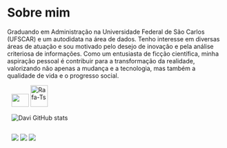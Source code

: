 # Sobre mim

Graduando em Administração na Universidade Federal de São Carlos (UFSCAR) e um autodidata na área de dados. Tenho interesse em diversas áreas de atuação e sou motivado pelo desejo de inovação e pela análise criteriosa de informações. Como um entusiasta de ficção científica, minha aspiração pessoal é contribuir para a transformação da realidade, valorizando não apenas a mudança e a tecnologia, mas também a qualidade de vida e o progresso social.

<div style="display: flex;">
    <div style="flex: 50%; padding: 0 10px;">
  <img align="flex alt="Rafa-Js" height="30" width="40" src="https://cdn.jsdelivr.net/gh/devicons/devicon@latest/icons/rstudio/rstudio-original.svg">
  <img align="flex" alt="Rafa-Ts" height="50" width="40" src="https://cdn.jsdelivr.net/gh/devicons/devicon@latest/icons/mysql/mysql-plain-wordmark.svg">

![Davi GitHub stats](https://github-readme-stats.vercel.app/api?username=DaviHortenci0&show_icons=true&theme=gotham)

  ##
 
<div> 
  <a href="https://instagram.com/davi_hortencio" target="_blank"><img src="https://img.shields.io/badge/-Instagram-%23E4405F?style=for-the-badge&logo=instagram&logoColor=white" target="_blank"></a>
  <a href = "davi.hortenciog@gmail.com"><img src="https://img.shields.io/badge/-Gmail-%23333?style=for-the-badge&logo=gmail&logoColor=white" target="_blank"></a>
  <a href="https://www.linkedin.com/in/davi-hortencio" target="_blank"><img src="https://img.shields.io/badge/-LinkedIn-%230077B5?style=for-the-badge&logo=linkedin&logoColor=white" target="_blank"></a> 
  
</div>
